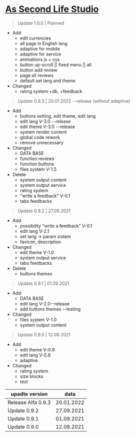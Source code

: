 # [As Second Life Studio](https://asl-std.github.io/aslteam/)
> Update 1.0.0 | Planned
- Add
  - edit currencies
  - all page in English lang
  - adaptive for mobile
  - adaptive for service
  - animations js + css
  - button up-scroll || fixed menu || all
  - button add review
  - page all reviews
  - default set lang and theme
- Changed
  - rating system +db, +feedback

> Update 0.9.3 | 20.01.2022 --release (without adaptive)
- Add
  - buttons setting, edit theme, edit lang
  - edit lang V-3.0 --release
  - edit theme V-3.0 --release
  - system render content
  - global code rework
  - remove unnecessary
- Changed
  - DATA BASE
  - function reviews
  - function buttons
  - files system V-1.5
- Delete
  - system output content
  - system output service
  - rating system
  - "write a feedback" V-0.1
  - tabs feedbacks
  
> Update 0.9.2 | 27.09.2021
- Add
  - possibility "write a feedback" V-0.1
  - edit lang V-2.1
  - set lang -> param sistem
  - favicon, description
- Changed
  - edit theme V-1.0
  - system output service
  - tabs feedbacks
- Delete
  - buttons themes
  
> Update 0.9.1 | 01.09.2021
- Add
  - DATA BASE
  - edit lang V-2.0--release
  - add buttons themes --testing
- Changed
  - files system V-1.0
  - system output content

> Update 0.9.0 | 12.08.2021
- Add
  - edit theme V-0.9
  - edit lang V-0.9
  - adaptive
- Changed
  - rating system
  - size blocks
  - text

| upadte version     | data           | 
| ------------------ |:--------------:| 
| Release Alfa 0.9.3 | 20.01.2022     | 
| Update 0.9.2       | 27.09.2021     | 
| Update 0.9.1       | 01.09.2021     | 
| Update 0.9.0       | 12.08.2021     | 
